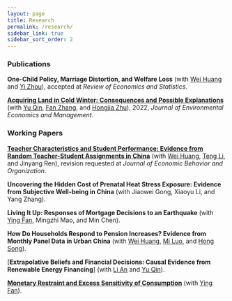 ```yaml
---
layout: page
title: Research
permalink: /research/
sidebar_link: true
sidebar_sort_order: 2
---
```


### Publications 
**One-Child Policy, Marriage Distortion, and Welfare Loss** (with [Wei Huang](https://huangweipku.com/) and [Yi Zhou](http://www.yizhoudemog.net/research.html)), accepted at *Review of Economics and Statistics*.

[**Acquiring Land in Cold Winter: Consequences and Possible Explanations**](https://papers.ssrn.com/sol3/papers.cfm?abstract_id=3479523) (with [Yu Qin](https://qinyurain.weebly.com/), [Fan Zhang](http://insurance.uibe.edu.cn/szdw/szdw.html?parm2=jsjs.aspx?NewsID=101&a=1&TeacherType=1), and [Hongjia Zhu](https://iesr.jnu.edu.cn/2019/0821/c17702a404499/page.htm)), 2022, *Journal of Environmental Economics and Management*.

### Working Papers

[**Teacher Characteristics and Student Performance: Evidence from Random Teacher-Student Assignments in China**](https://papers.ssrn.com/sol3/papers.cfm?abstract_id=3803728) (with [Wei Huang](https://huangweipku.com/), [Teng Li](https://www.teng-li.com/), and Jinyang Ren), revision requested at *Journal of Economic Behavior and Organization*. 


**Uncovering the Hidden Cost of Prenatal Heat Stress Exposure: 
Evidence from Subjective Well-being in China** (with Jiaowei Gong, Xiaoyu Li, and Yang Zhang).

**Living It Up: Responses of Mortgage Decisions to an Earthquake** (with [Ying Fan](https://sites.google.com/view/yingfan), Mingzhi Mao, and Min Chen).

**How Do Households Respond to Pension Increases? Evidence from Monthly Panel Data in Urban China** (with [Wei Huang](https://huangweipku.com/), [Mi Luo](https://sites.google.com/view/mi-luo), and [Hong Song](https://songhong2016.weebly.com/)).


[**Extrapolative Beliefs and Financial Decisions: Causal Evidence from Renewable Energy Financing**] (with [Li An](https://sites.google.com/site/lianfinancesite/) and [Yu Qin](https://qinyurain.weebly.com/)).

[**Monetary Restraint and Excess Sensitivity of Consumption**](https://papers.ssrn.com/sol3/papers.cfm?abstract_id=3715597) (with [Ying Fan](https://sites.google.com/view/yingfan)). 


